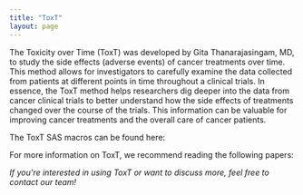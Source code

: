 ```yaml
---
title: "ToxT"
layout: page
---
```

The Toxicity over Time (ToxT) was developed by Gita Thanarajasingam, MD, to study the side effects (adverse events) of cancer treatments over time. This method allows for investigators to carefully examine the data collected from patients at different points in time throughout a clinical trials. In essence, the ToxT method helps researchers dig deeper into the data from cancer clinical trials to better understand how the side effects of treatments changed over the course of the trials. This information can be valuable for improving cancer treatments and the overall care of cancer patients.

The ToxT SAS macros can be found here: 

For more information on ToxT, we recommend reading the following papers:

_If you're interested in using ToxT or want to discuss more, feel free to contact our team!_
